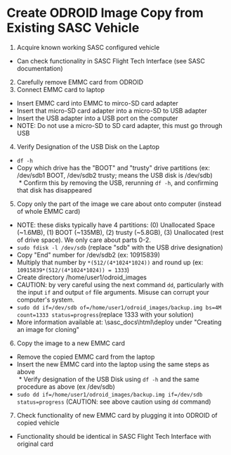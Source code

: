 # Create ODROID Image Copy from Existing SASC Vehicle
1. Acquire known working SASC configured vehicle
  * Can check functionality in SASC Flight Tech Interface (see SASC documentation)
2. Carefully remove EMMC card from ODROID
3. Connect EMMC card to laptop
  * Insert EMMC card into EMMC to mirco-SD card adapter  
  * Insert that micro-SD card adapter into a micro-SD to USB adapter
  * Insert the USB adapter into a USB port on the computer
  * NOTE: Do not use a micro-SD to SD card adapter, this must go through USB
4. Verify Designation of the USB Disk on the Laptop  
  * `df -h`   
  * Copy which drive has the "BOOT" and "trusty" drive partitions (ex: /dev/sdb1 BOOT, /dev/sdb2 trusty; means the USB disk is /dev/sdb)  
  * Confirm this by removing the USB, rerunning `df -h`, and confirming that disk has disappeared
5. Copy only the part of the image we care about onto computer (instead of whole EMMC card)  
  * NOTE: these disks typically have 4 partitions: (0) Unallocated Space (~1.6MB), (1) BOOT (~135MB), (2) trusty (~5.8GB), (3) Unallocated (rest of drive space). We only care about parts 0-2.  
  * `sudo fdisk -l /dev/sdb` (replace "sdb" with the USB drive designation)  
  * Copy "End" number for /dev/sdb2 (ex: 10915839)  
  * Multiply that number by `*(512/(4*1024*1024))` and round up (ex: `10915839*(512/(4*1024*1024)) = 1333`)  
  * Create directory /home/user1/odroid_images
  * CAUTION: by very careful using the next command `dd`, particularly with the input `if` and output `of` file arguments. Misuse can corrupt your computer's system.  
  * `sudo dd if=/dev/sdb of=/home/user1/odroid_images/backup.img bs=4M count=1333 status=progress`(replace 1333 with your solution)  
  * More information available at: \sasc_docs\html\deploy under "Creating an image for cloning"
6. Copy the image to a new EMMC card  
  * Remove the copied EMMC card from the laptop  
  * Insert the new EMMC card into the laptop using the same steps as above  
  * Verify designation of the USB Disk using `df -h` and the same procedure as above (ex /dev/sdb)  
  * `sudo dd if=/home/user1/odroid_images/backup.img if=/dev/sdb status=progress` (CAUTION: see above caution using `dd` command)
7. Check functionality of new EMMC card by plugging it into ODROID of copied vehicle  
  * Functionality should be identical in SASC Flight Tech Interface with original card  
  

